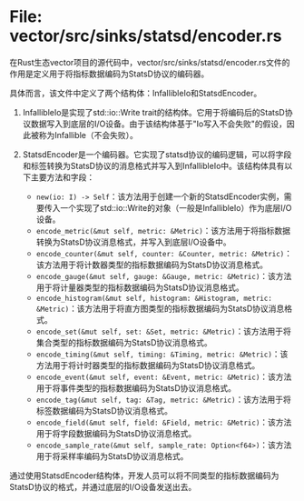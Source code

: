 # File: vector/src/sinks/statsd/encoder.rs

在Rust生态vector项目的源代码中，vector/src/sinks/statsd/encoder.rs文件的作用是定义用于将指标数据编码为StatsD协议的编码器。

具体而言，该文件中定义了两个结构体：InfallibleIo和StatsdEncoder。

1. InfallibleIo是实现了std::io::Write trait的结构体。它用于将编码后的StatsD协议数据写入到底层的I/O设备。由于该结构体基于"Io写入不会失败"的假设，因此被称为Infallible（不会失败）。

2. StatsdEncoder是一个编码器。它实现了statsd协议的编码逻辑，可以将字段和标签转换为StatsD协议的消息格式并写入到InfallibleIo中。该结构体具有以下主要方法和字段：

   - `new(io: I) -> Self`：该方法用于创建一个新的StatsdEncoder实例，需要传入一个实现了std::io::Write的对象（一般是InfallibleIo）作为底层I/O设备。
   - `encode_metric(&mut self, metric: &Metric)`：该方法用于将指标数据转换为StatsD协议消息格式，并写入到底层I/O设备中。
   - `encode_counter(&mut self, counter: &Counter, metric: &Metric)`：该方法用于将计数器类型的指标数据编码为StatsD协议消息格式。
   - `encode_gauge(&mut self, gauge: &Gauge, metric: &Metric)`：该方法用于将计量器类型的指标数据编码为StatsD协议消息格式。
   - `encode_histogram(&mut self, histogram: &Histogram, metric: &Metric)`：该方法用于将直方图类型的指标数据编码为StatsD协议消息格式。
   - `encode_set(&mut self, set: &Set, metric: &Metric)`：该方法用于将集合类型的指标数据编码为StatsD协议消息格式。
   - `encode_timing(&mut self, timing: &Timing, metric: &Metric)`：该方法用于将计时器类型的指标数据编码为StatsD协议消息格式。
   - `encode_event(&mut self, event: &Event, metric: &Metric)`：该方法用于将事件类型的指标数据编码为StatsD协议消息格式。
   - `encode_tag(&mut self, tag: &Tag, metric: &Metric)`：该方法用于将标签数据编码为StatsD协议消息格式。
   - `encode_field(&mut self, field: &Field, metric: &Metric)`：该方法用于将字段数据编码为StatsD协议消息格式。
   - `encode_sample_rate(&mut self, sample_rate: Option<f64>)`：该方法用于将采样率编码为StatsD协议消息格式。

通过使用StatsdEncoder结构体，开发人员可以将不同类型的指标数据编码为StatsD协议的格式，并通过底层的I/O设备发送出去。

